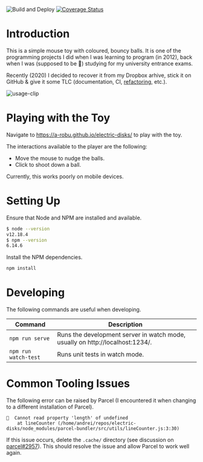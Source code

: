 ![Build and Deploy](https://github.com/a-robu/electric-disks/workflows/Build%20and%20Deploy/badge.svg?branch=master)
[![Coverage Status](https://coveralls.io/repos/github/a-robu/electric-disks/badge.svg?branch=master)](https://coveralls.io/github/a-robu/electric-disks?branch=master)

# Introduction

This is a simple mouse toy with coloured, bouncy balls. It is one of the programming projects I did when I was learning to program (in 2012), back when I was (supposed to be 🙂) studying for my university entrance exams.

Recently (2020) I decided to recover it from my Dropbox arhive, stick it on GitHub & give it some TLC (documentation, CI, [refactoring](https://github.com/a-robu/electric-disks/issues/2), etc.).

![usage-clip](usage-clip.gif)

# Playing with the Toy

Navigate to https://a-robu.github.io/electric-disks/ to play with the toy.

The interactions available to the player are the following:
- Move the mouse to nudge the balls.
- Click to shoot down a ball.

Currently, this works poorly on mobile devices.

# Setting Up

Ensure that Node and NPM are installed and available.

```bash
$ node --version
v12.18.4
$ npm --version
6.14.6
```

Install the NPM dependencies.

```bash
npm install
```

# Developing

The following commands are useful when developing.

| Command | Description |
|---------|-------------|
| `npm run serve` | Runs the development server in watch mode, usually on http://localhost:1234/. |
| `npm run watch-test` | Runs unit tests in watch mode. |

# Common Tooling Issues

The following error can be raised by Parcel (I encountered it when changing to a different installation of Parcel).

```
🚨  Cannot read property 'length' of undefined
    at lineCounter (/home/andrei/repos/electric-disks/node_modules/parcel-bundler/src/utils/lineCounter.js:3:30)
```

If this issue occurs, delete the `.cache/` directory (see discussion on [parcel#2957](https://github.com/parcel-bundler/parcel/issues/2957#issuecomment-486915492)). This should resolve the issue and allow Parcel to work well again.
